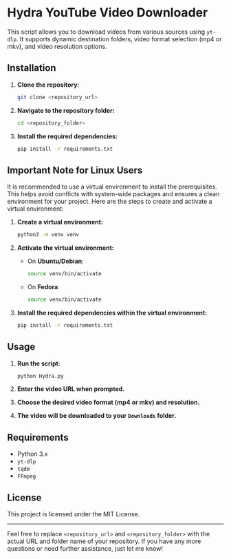 # Hydra YouTube Video Downloader

This script allows you to download videos from various sources using `yt-dlp`. It supports dynamic destination folders, video format selection (mp4 or mkv), and video resolution options.

## Installation

1. **Clone the repository:**
    ```sh
    git clone <repository_url>
    ```

2. **Navigate to the repository folder:**
    ```sh
    cd <repository_folder>
    ```

3. **Install the required dependencies:**
    ```sh
    pip install -r requirements.txt
    ```

## Important Note for Linux Users

It is recommended to use a virtual environment to install the prerequisites. This helps avoid conflicts with system-wide packages and ensures a clean environment for your project. Here are the steps to create and activate a virtual environment:

1. **Create a virtual environment:**
    ```sh
    python3 -m venv venv
    ```

2. **Activate the virtual environment:**
    - On **Ubuntu/Debian**:
        ```sh
        source venv/bin/activate
        ```
    - On **Fedora**:
        ```sh
        source venv/bin/activate
        ```

3. **Install the required dependencies within the virtual environment:**
    ```sh
    pip install -r requirements.txt
    ```

## Usage

1. **Run the script:**
    ```sh
    python Hydra.py
    ```

2. **Enter the video URL when prompted.**

3. **Choose the desired video format (mp4 or mkv) and resolution.**

4. **The video will be downloaded to your `Downloads` folder.**

## Requirements

- Python 3.x
- `yt-dlp`
- `tqdm`
- `FFmpeg`

## License

This project is licensed under the MIT License.

---

Feel free to replace `<repository_url>` and `<repository_folder>` with the actual URL and folder name of your repository. If you have any more questions or need further assistance, just let me know!
